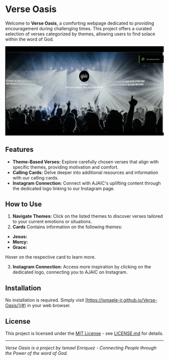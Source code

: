 # Verse Oasis

Welcome to **Verse Oasis**, a comforting webpage dedicated to providing encouragement during challenging times. This project offers a curated selection of verses categorized by themes, allowing users to find solace within the word of God.

![demo](./app/photos/Verse-Oasis%20Demo.gif)

## Features

- **Theme-Based Verses:** Explore carefully chosen verses that align with specific themes, providing motivation and comfort.
- **Calling Cards:** Delve deeper into additional resources and information with our calling cards.
- **Instagram Connection:** Connect with AJAIC's uplifting content through the dedicated logo linking to our Instagram page.

## How to Use

1. **Navigate Themes:** Click on the listed themes to discover verses tailored to your current emotions or situations.
2. **Cards** Contains information on the following themes:

- **Jesus:**
- **Mercy:**
- **Grace:**

Hover on the respective card to learn more.

3. **Instagram Connection:** Access more inspiration by clicking on the dedicated logo, connecting you to AJAIC on Instagram.

## Installation

No installation is required. Simply visit [https://ismaele-jr.github.io/Verse-Oasis/](#) in your web browser.

## License

This project is licensed under the [MIT License](LICENSE.md) - see [LICENSE.md](LICENSE.md) for details.

---

_Verse Oasis is a project by Ismael Enriquez - Connecting People through the Power of the word of God._
